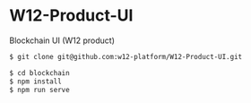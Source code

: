# W12-Product-UI
Blockchain UI (W12 product)

```sh
$ git clone git@github.com:w12-platform/W12-Product-UI.git
```

```sh
$ cd blockchain
$ npm install
$ npm run serve
```